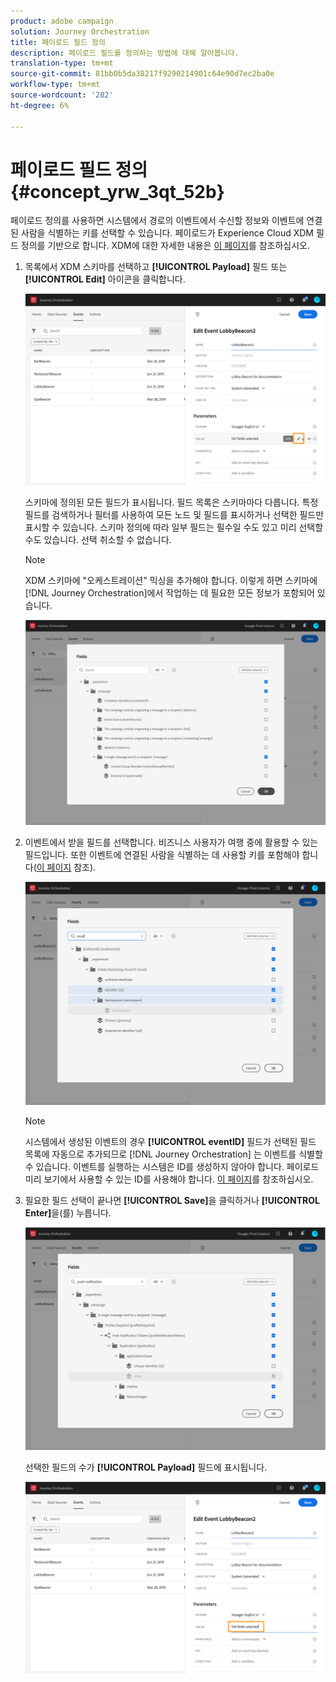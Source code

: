 ```yaml
---
product: adobe campaign
solution: Journey Orchestration
title: 페이로드 필드 정의
description: 페이로드 필드를 정의하는 방법에 대해 알아봅니다.
translation-type: tm+mt
source-git-commit: 81bb0b5da38217f9290214901c64e90d7ec2ba0e
workflow-type: tm+mt
source-wordcount: '282'
ht-degree: 6%

---
```



# 페이로드 필드 정의 {#concept_yrw_3qt_52b}

페이로드 정의를 사용하면 시스템에서 경로의 이벤트에서 수신할 정보와 이벤트에 연결된 사람을 식별하는 키를 선택할 수 있습니다. 페이로드가 Experience Cloud XDM 필드 정의를 기반으로 합니다. XDM에 대한 자세한 내용은 [이 페이지](https://docs.adobe.com/content/help/ko-KR/experience-platform/xdm/home.html)를 참조하십시오.

1. 목록에서 XDM 스키마를 선택하고 **[!UICONTROL Payload]** 필드 또는 **[!UICONTROL Edit]** 아이콘을 클릭합니다.

   ![](../assets/journey8.png)

   스키마에 정의된 모든 필드가 표시됩니다. 필드 목록은 스키마마다 다릅니다. 특정 필드를 검색하거나 필터를 사용하여 모든 노드 및 필드를 표시하거나 선택한 필드만 표시할 수 있습니다. 스키마 정의에 따라 일부 필드는 필수일 수도 있고 미리 선택할 수도 있습니다. 선택 취소할 수 없습니다.

   >[!NOTE]
   >
   >XDM 스키마에 &quot;오케스트레이션&quot; 믹싱을 추가해야 합니다. 이렇게 하면 스키마에 [!DNL Journey Orchestration]에서 작업하는 데 필요한 모든 정보가 포함되어 있습니다.

   ![](../assets/journey9.png)

1. 이벤트에서 받을 필드를 선택합니다. 비즈니스 사용자가 여행 중에 활용할 수 있는 필드입니다. 또한 이벤트에 연결된 사람을 식별하는 데 사용할 키를 포함해야 합니다([이 페이지](../event/defining-the-event-key.md) 참조).

   ![](../assets/journey10.png)

   >[!NOTE]
   >
   >시스템에서 생성된 이벤트의 경우 **[!UICONTROL eventID]** 필드가 선택된 필드 목록에 자동으로 추가되므로 [!DNL Journey Orchestration] 는 이벤트를 식별할 수 있습니다. 이벤트를 실행하는 시스템은 ID를 생성하지 않아야 합니다. 페이로드 미리 보기에서 사용할 수 있는 ID를 사용해야 합니다. [이 페이지](../event/previewing-the-payload.md)를 참조하십시오.

1. 필요한 필드 선택이 끝나면 **[!UICONTROL Save]**&#x200B;을 클릭하거나 **[!UICONTROL Enter]**&#x200B;을(를) 누릅니다.

   ![](../assets/journey11.png)

   선택한 필드의 수가 **[!UICONTROL Payload]** 필드에 표시됩니다.

   ![](../assets/journey12.png)
